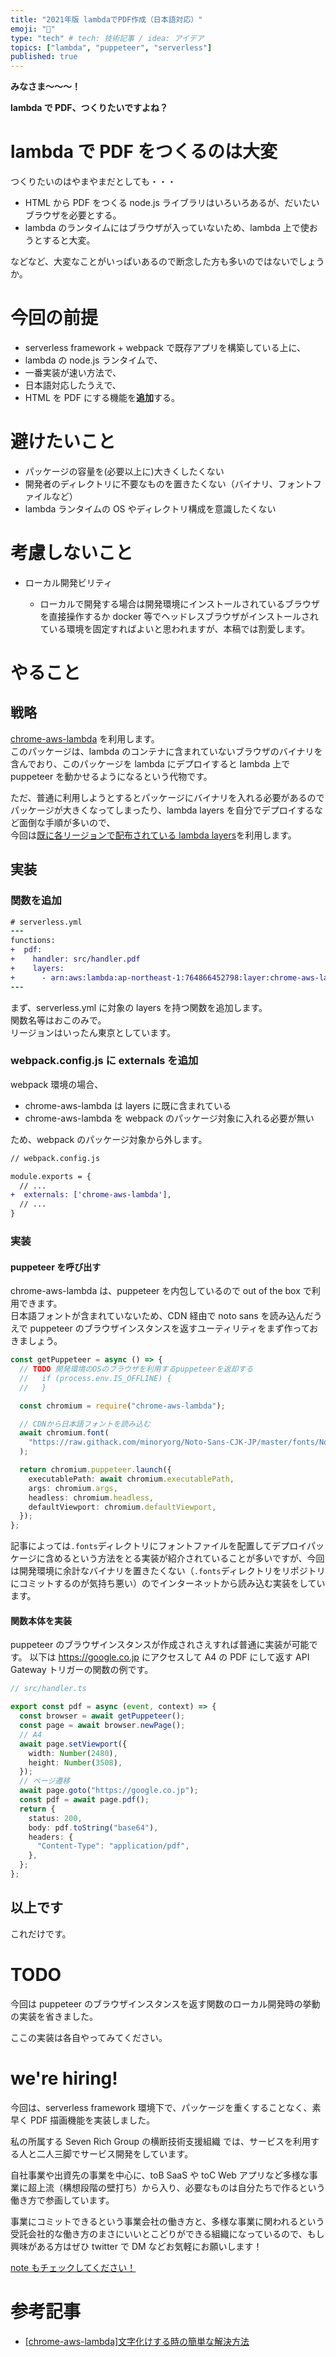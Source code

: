 ```yaml
---
title: "2021年版 lambdaでPDF作成（日本語対応）"
emoji: "📜"
type: "tech" # tech: 技術記事 / idea: アイデア
topics: ["lambda", "puppeteer", "serverless"]
published: true
---
```


**みなさま～～～！**

**lambda で PDF、つくりたいですよね？**

# lambda で PDF をつくるのは大変

つくりたいのはやまやまだとしても・・・

- HTML から PDF をつくる node.js ライブラリはいろいろあるが、だいたいブラウザを必要とする。
- lambda のランタイムにはブラウザが入っていないため、lambda 上で使おうとすると大変。

などなど、大変なことがいっぱいあるので断念した方も多いのではないでしょうか。

# 今回の前提

- serverless framework + webpack で既存アプリを構築している上に、
- lambda の node.js ランタイムで、
- 一番実装が速い方法で、
- 日本語対応したうえで、
- HTML を PDF にする機能を**追加**する。

# 避けたいこと

- パッケージの容量を(必要以上に)大きくしたくない
- 開発者のディレクトリに不要なものを置きたくない（バイナリ、フォントファイルなど）
- lambda ランタイムの OS やディレクトリ構成を意識したくない

# 考慮しないこと

- ローカル開発ビリティ

  - ローカルで開発する場合は開発環境にインストールされているブラウザを直接操作するか docker 等でヘッドレスブラウザがインストールされている環境を固定すればよいと思われますが、本稿では割愛します。

# やること

## 戦略

[chrome-aws-lambda](https://github.com/alixaxel/chrome-aws-lambda) を利用します。  
このパッケージは、lambda のコンテナに含まれていないブラウザのバイナリを含んでおり、このパッケージを lambda にデプロイすると lambda 上で puppeteer を動かせるようになるという代物です。

ただ、普通に利用しようとするとパッケージにバイナリを入れる必要があるのでパッケージが大きくなってしまったり、lambda layers を自分でデプロイするなど面倒な手順が多いので、  
今回は[既に各リージョンで配布されている lambda layers](https://github.com/shelfio/chrome-aws-lambda-layer#available-regions)を利用します。

## 実装

### 関数を追加

```diff
# serverless.yml
---
functions:
+  pdf:
+    handler: src/handler.pdf
+    layers:
+      - arn:aws:lambda:ap-northeast-1:764866452798:layer:chrome-aws-lambda:22
---
```

まず、serverless.yml に対象の layers を持つ関数を追加します。  
関数名等はおこのみで。  
リージョンはいったん東京としています。

### webpack.config.js に externals を追加

webpack 環境の場合、

- chrome-aws-lambda は layers に既に含まれている
- chrome-aws-lambda を webpack のパッケージ対象に入れる必要が無い

ため、webpack のパッケージ対象から外します。

```diff
// webpack.config.js

module.exports = {
  // ...
+  externals: ['chrome-aws-lambda'],
  // ...
}

```

### 実装

#### puppeteer を呼び出す

chrome-aws-lambda は、puppeteer を内包しているので out of the box で利用できます。  
日本語フォントが含まれていないため、CDN 経由で noto sans を読み込んだうえで puppeteer のブラウザインスタンスを返すユーティリティをまず作っておきましょう。

```ts
const getPuppeteer = async () => {
  // TODO 開発環境のOSのブラウザを利用するpuppeteerを返却する
  //   if (process.env.IS_OFFLINE) {
  //   }

  const chromium = require("chrome-aws-lambda");

  // CDNから日本語フォントを読み込む
  await chromium.font(
    "https://raw.githack.com/minoryorg/Noto-Sans-CJK-JP/master/fonts/NotoSansCJKjp-Regular.ttf"
  );

  return chromium.puppeteer.launch({
    executablePath: await chromium.executablePath,
    args: chromium.args,
    headless: chromium.headless,
    defaultViewport: chromium.defaultViewport,
  });
};
```

記事によっては`.fonts`ディレクトリにフォントファイルを配置してデプロイパッケージに含めるという方法をとる実装が紹介されていることが多いですが、今回は開発環境に余計なバイナリを置きたくない（`.fonts`ディレクトリをリポジトリにコミットするのが気持ち悪い）のでインターネットから読み込む実装をしています。

#### 関数本体を実装

puppeteer のブラウザインスタンスが作成されさえすれば普通に実装が可能です。
以下は https://google.co.jp にアクセスして A4 の PDF にして返す API Gateway トリガーの関数の例です。

```ts
// src/handler.ts

export const pdf = async (event, context) => {
  const browser = await getPuppeteer();
  const page = await browser.newPage();
  // A4
  await page.setViewport({
    width: Number(2480),
    height: Number(3508),
  });
  // ページ遷移
  await page.goto("https://google.co.jp");
  const pdf = await page.pdf();
  return {
    status: 200,
    body: pdf.toString("base64"),
    headers: {
      "Content-Type": "application/pdf",
    },
  };
};
```

## 以上です

これだけです。

# TODO

今回は puppeteer のブラウザインスタンスを返す関数のローカル開発時の挙動の実装を省きました。

ここの実装は各自やってみてください。

# we're hiring!

今回は、serverless framework 環境下で、パッケージを重くすることなく、素早く PDF 描画機能を実装しました。

私の所属する Seven Rich Group の横断技術支援組織 では、サービスを利用する人と二人三脚でサービス開発をしています。

自社事業や出資先の事業を中心に、toB SaaS や toC Web アプリなど多様な事業に超上流（構想段階の壁打ち）から入り、必要なものは自分たちで作るという働き方で参画しています。

事業にコミットできるという事業会社の働き方と、多様な事業に関われるという受託会社的な働き方のまさにいいとこどりができる組織になっているので、もし興味がある方はぜひ twitter で DM などお気軽にお願いします！

[note もチェックしてください！](https://note.com/sevenrich/n/naba285829c3e)

# 参考記事

- [[chrome-aws-lambda]文字化けする時の簡単な解決方法
  ](https://yongjinkim.com/chrome-aws-lambda%E6%96%87%E5%AD%97%E5%8C%96%E3%81%91%E3%81%99%E3%82%8B%E6%99%82%E3%81%AE%E7%B0%A1%E5%8D%98%E3%81%AA%E8%A7%A3%E6%B1%BA%E6%96%B9%E6%B3%95/)
